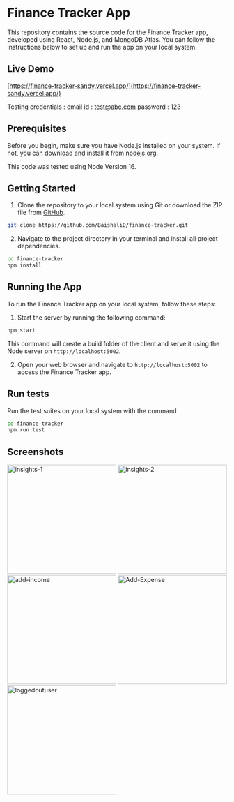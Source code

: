 # Finance Tracker App

This repository contains the source code for the Finance Tracker app, developed using React, Node.js, and MongoDB Atlas. You can follow the instructions below to set up and run the app on your local system.

## Live Demo

[https://finance-tracker-sandy.vercel.app/](https://finance-tracker-sandy.vercel.app/)

Testing credentials :
email id : test@abc.com
password : 123

## Prerequisites

Before you begin, make sure you have Node.js installed on your system. If not, you can download and install it from [nodejs.org](https://nodejs.org/).

This code was tested using Node Version 16.

## Getting Started

1. Clone the repository to your local system using Git or download the ZIP file from [GitHub](https://github.com/BaishaliD/finance-tracker).

```bash
git clone https://github.com/BaishaliD/finance-tracker.git
```

2. Navigate to the project directory in your terminal and install all project dependencies.

```bash
cd finance-tracker
npm install
```

## Running the App

To run the Finance Tracker app on your local system, follow these steps:

1. Start the server by running the following command:

```bash
npm start
```

This command will create a build folder of the client and serve it using the Node server on `http://localhost:5002`.

2. Open your web browser and navigate to `http://localhost:5002` to access the Finance Tracker app.

## Run tests

Run the test suites on your local system with the command

```bash
cd finance-tracker
npm run test
```

## Screenshots

<img width="250" alt="insights-1" src="https://github.com/BaishaliD/finance-tracker/assets/57707066/26ffa7fd-8cd8-40b9-9144-e4ab9cae2bdd">
<img width="250" alt="insights-2" src="https://github.com/BaishaliD/finance-tracker/assets/57707066/56ff9f8a-b9b0-4a49-8272-02726d7e59fd">
<img width="250" alt="add-income" src="https://github.com/BaishaliD/finance-tracker/assets/57707066/48945a40-f48b-4c8e-88cd-5a8e3601ddc8">
<img width="250" alt="Add-Expense" src="https://github.com/BaishaliD/finance-tracker/assets/57707066/76b9dfd8-1d73-4514-a58d-6182255f85c0">
<img width="250" alt="loggedoutuser" src="https://github.com/BaishaliD/finance-tracker/assets/57707066/e5e604b2-9c44-4a8d-a3d4-4b53cbb581b0">
